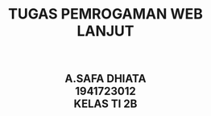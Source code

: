 
<h1 align="center">TUGAS PEMROGAMAN WEB LANJUT</h1><br>
<h2 font color='green' align="center">A.SAFA DHIATA<br>
1941723012<br>
KELAS TI 2B<br>
</h2>
